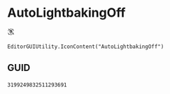 # AutoLightbakingOff
![](/img/AutoLightbakingOff.png)

``` CSharp
EditorGUIUtility.IconContent("AutoLightbakingOff")
```
## GUID
```
3199249832511293691
```

